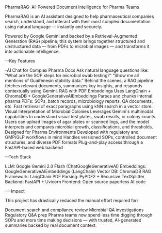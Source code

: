
PharmaRAG: AI-Powered Document Intelligence for Pharma Teams

PharmaRAG is an AI assistant designed to help pharmaceutical companies search, understand, and interact with their most complex documentation using natural language — instantly and securely.

Powered by Google Gemini and backed by a Retrieval-Augmented Generation (RAG) pipeline, this system brings together structured and unstructured data — from PDFs to microbial images — and transforms it into actionable intelligence.

 --Key Features

-AI Chat for Complex Pharma Docs
  Ask natural language questions like:
  “What are the SOP steps for microbial swab testing?”
  “Show me all mentions of Guaifenesin stability data.”
  Behind the scenes, a RAG pipeline fetches relevant documents, summarizes key insights, and responds contextually using Gemini.
RAG with PDF Embeddings
  Uses LangChain + ChromaDB + GoogleGenerativeAIEmbeddings
  Parses and chunks internal pharma PDFs: SOPs, batch records, microbiology reports, QA documents, etc.
  Fast retrieval of exact paragraphs using kNN search in a vector store.
Visual Interpretation of Microbial Colonies
  Leverages Gemini's multimodal capabilities to understand visual test plates, swab results, or colony counts.
  Users can upload images of agar plates or scanned logs, and the model interprets and compares microbial growth, classifications, and thresholds.
Designed for Pharma Environments
  Developed with regulatory and GMP/GLP workflows in mind
  Handles versioned SOPs, controlled document structures, and diverse PDF formats
  Plug-and-play access through a FastAPI-based web backend

--Tech Stack

LLM: Google Gemini 2.0 Flash (ChatGoogleGenerativeAI)
Embeddings: GoogleGenerativeAIEmbeddings (LangChain)
Vector DB: ChromaDB
RAG Framework: LangChain
PDF Parsing: PyPDF2 + Recursive TextSplitter
Backend: FastAPI + Uvicorn
Frontend: Open source paperless AI code

---Impact

This project has drastically reduced the manual effort required for:

Document search and compliance review
Microbial QA investigations
Regulatory Q&A prep
Pharma teams now spend less time digging through SOPs and more time making decisions — with trusted, AI-generated summaries backed by real document context.
